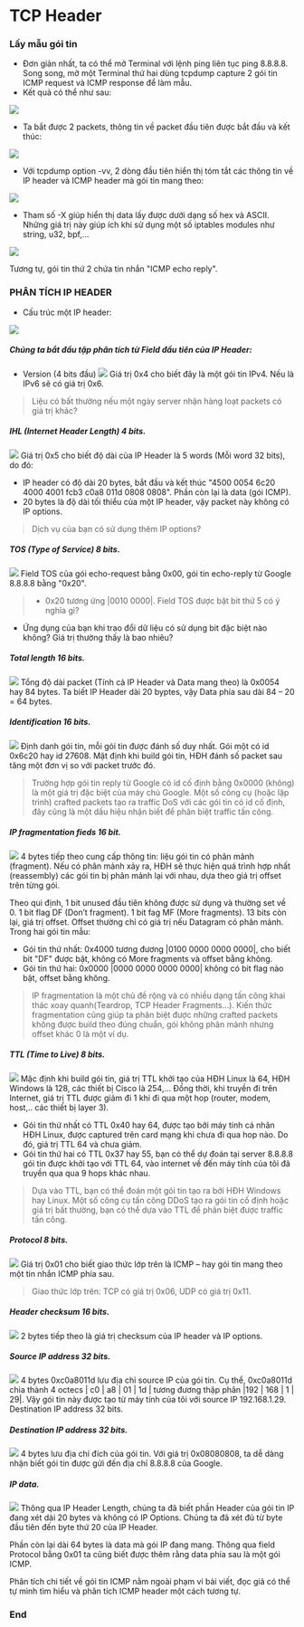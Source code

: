 # TCP Header
### Lấy mẫu gói tin

- Đơn giản nhất, ta có thể mở Terminal với lệnh ping liên tục ping 8.8.8.8. Song song, mở một Terminal thứ hai dùng tcpdump capture 2 gói tin ICMP request và ICMP response để làm mẫu.
- Kết quả có thể như sau:

![](https://user-images.githubusercontent.com/44948247/94233908-e4c84800-ff32-11ea-8e1c-30ad9920a7cd.PNG)
- Ta bắt được 2 packets, thông tin về packet đầu tiên được bắt đầu và kết thúc:

![](https://user-images.githubusercontent.com/44948247/94233912-e5f97500-ff32-11ea-81ea-28058b080471.PNG)

- Với tcpdump option -vv, 2 dòng đầu tiên hiển thị tóm tắt các thông tin về IP header và ICMP header mà gói tin mang theo:

![](https://user-images.githubusercontent.com/44948247/94233913-e6920b80-ff32-11ea-9b2c-c5bc69a5af02.PNG)

- Tham số -X giúp hiển thị data lấy được dưới dạng số hex và ASCII. Những giá trị này giúp ích khi sử dụng một số iptables modules như string, u32, bpf,…

![](https://user-images.githubusercontent.com/44948247/94233915-e72aa200-ff32-11ea-91df-200a21439918.PNG)

Tương tự, gói tin thứ 2 chứa tin nhắn "ICMP echo reply".
### PHÂN TÍCH IP HEADER
- Cấu trúc một IP header:

![](https://user-images.githubusercontent.com/44948247/94227440-b3488000-ff24-11ea-9a01-7f67a82899ac.png)
##### Chúng ta bắt đầu tập phân tích từ Field đầu tiên của IP Header:
- Version (4 bits đầu)
![](https://user-images.githubusercontent.com/44948247/94227442-b479ad00-ff24-11ea-9d5e-62fb68397089.jpg)
Giá trị 0x4 cho biết đây là một gói tin IPv4. Nếu là IPv6 sẽ có giá trị 0x6.
> Liệu có bất thường nếu một ngày server nhận hàng loạt packets có giá trị khác?

##### IHL (Internet Header Length) 4 bits.
![](https://user-images.githubusercontent.com/44948247/94227444-b5124380-ff24-11ea-992b-c52d51bcb747.jpg)
Giá trị 0x5 cho biết độ dài của IP Header là 5 words (Mỗi word 32 bits), do đó:
- IP header có độ dài 20 bytes, bắt đầu và kết thúc "4500 0054 6c20 4000 4001 fcb3 c0a8 011d 0808 0808". Phần còn lại là data (gói ICMP).
- 20 bytes là độ dài tối thiểu của một IP header, vậy packet này không có IP options.
> Dịch vụ của bạn có sử dụng thêm IP options?

##### TOS (Type of Service) 8 bits.
![](https://user-images.githubusercontent.com/44948247/94227445-b5aada00-ff24-11ea-8644-779affb0f6e8.jpg)
Field TOS của gói echo-request bằng 0x00, gói tin echo-reply từ Google 8.8.8.8 bằng "0x20".
> - 0x20 tương ứng |0010 0000|. Field TOS được bật bit thứ 5 có ý nghĩa gì?
- Ứng dụng của bạn khi trao đổi dữ liệu có sử dụng bit đặc biệt nào không? Giá trị thường thấy là bao nhiêu?

##### Total length 16 bits.
![](https://user-images.githubusercontent.com/44948247/94227448-b6437080-ff24-11ea-8924-78953172f6ab.jpg)
Tổng độ dài packet (Tính cả IP Header và Data mang theo) là 0x0054 hay 84 bytes. Ta biết IP Header dài 20 byptes, vậy Data phía sau dài 84 – 20 = 64 bytes.
##### Identification 16 bits.
![](https://user-images.githubusercontent.com/44948247/94227450-b6437080-ff24-11ea-8279-8a74344a9d6d.jpg)
Định danh gói tin, mỗi gói tin được đánh số duy nhất. Gói một có id 0x6c20 hay id 27608. Mặt định khi build gói tin, HĐH đánh số packet sau tăng một đơn vị so với packet trước đó.
> Trường hợp gói tin reply từ Google có id cố định bằng 0x0000 (không) là một giá trị đặc biệt của máy chủ Google. Một số công cụ (hoặc lập trình) crafted packets tạo ra traffic DoS với các gói tin có id cố định, đây cũng là một dấu hiệu nhận biết để phân biệt traffic tấn công.

##### IP fragmentation fieds 16 bit.
![](https://user-images.githubusercontent.com/44948247/94227451-b7749d80-ff24-11ea-957b-07d8fd387931.jpg)
4 bytes tiếp theo cung cấp thông tin: liệu gói tin có phân mảnh (fragment). Nếu có phân mảnh xảy ra, HĐH sẽ thực hiện quá trình hợp nhất (reassembly) các gói tin bị phân mảnh lại với nhau, dựa theo giá trị offset trên từng gói.

Theo qui định, 1 bit unused đầu tiên không được sử dụng và thường set về 0.
1 bit flag DF (Don’t fragment).
1 bit fag MF (More fragments).
13 bits còn lại, giá trị offset. Offset thường chỉ có giá trị nếu Datagram có phân mảnh.
Trong hai gói tin mẫu:
- Gói tin thứ nhất: 0x4000 tương đương |0100 0000 0000 0000|, cho biết bit "DF" được bật, không có More fragments và offset bằng không.
- Gói tin thứ hai: 0x0000 |0000 0000 0000 0000| không có bit flag nào bật, offset bằng không.
> IP fragmentation là một chủ đề rộng và có nhiều dạng tấn công khai thác xoay quanh(Teardrop, TCP Header Fragments…).
Kiến thức fragmentation cũng giúp ta phân biệt được những crafted packets không được build theo đúng chuẩn, gói không phân mảnh nhưng offset khác 0 là một ví dụ.

##### TTL (Time to Live) 8 bits.
![](https://user-images.githubusercontent.com/44948247/94227453-b8a5ca80-ff24-11ea-9e88-e0bbac842310.jpg)
Mặc định khi build gói tin, giá trị TTL khởi tạo của HĐH Linux là 64, HĐH Windows là 128, các thiết bị Cisco là 254,… Đồng thời, khi truyền đi trên Internet, giá trị TTL được giảm đi 1 khi đi qua một hop (router, modem, host,.. các thiết bị layer 3).
- Gói tin thứ nhất có TTL 0x40 hay 64, được tạo bởi máy tính cá nhân HĐH Linux, được captured trên card mạng khi chưa đi qua hop nào. Do đó, giá trị TTL 64 và chưa giảm.
- Gói tin thứ hai có TTL 0x37 hay 55, bạn có thể dự đoán tại server 8.8.8.8 gói tin được khởi tạo với TTL 64, vào internet về đến máy tính của tôi đã truyền qua qua 9 hops khác nhau.
> Dựa vào TTL, bạn có thể đoán một gói tin tạo ra bởi HĐH Windows hay Linux.
Một số công cụ tấn công DDoS tạo ra gói tin cố định hoặc giá trị bất thường, bạn có thể dựa vào TTL để phân biệt được traffic tấn công.

##### Protocol 8 bits.
![](https://user-images.githubusercontent.com/44948247/94227456-b93e6100-ff24-11ea-8516-bdf16c967774.jpg)
Giá trị 0x01 cho biết giao thức lớp trên là ICMP – hay gói tin mang theo một tin nhắn ICMP phía sau.
> Giao thức lớp trên: TCP có giá trị 0x06, UDP có giá trị 0x11.

##### Header checksum 16 bits.
![](https://user-images.githubusercontent.com/44948247/94227458-b9d6f780-ff24-11ea-9a9e-daf1af4d0c80.jpg)
2 bytes tiếp theo là giá trị checksum của IP header và IP options.
##### Source IP address 32 bits.
![](https://user-images.githubusercontent.com/44948247/94227460-b9d6f780-ff24-11ea-9e47-eb1e18fe7cf9.jpg)
4 bytes 0xc0a8011d lưu địa chỉ source IP của gói tin.
Cụ thể, 0xc0a8011d chia thành 4 octecs | c0 | a8 | 01 | 1d | tương đương thập phân |192 | 168 | 1 | 29|.
Vậy gói tin này được tạo từ máy tính của tôi với source IP 192.168.1.29.
Destination IP address 32 bits.
##### Destination IP address 32 bits.
![](https://user-images.githubusercontent.com/44948247/94227461-ba6f8e00-ff24-11ea-89d9-9054b7ffb8a3.jpg)
4 bytes lưu địa chỉ đích của gói tin. Với giá trị 0x08080808, ta dễ dàng nhận biết gói tin được gửi đến địa chỉ 8.8.8.8 của Google.
##### IP data.
![](https://user-images.githubusercontent.com/44948247/94227462-bb082480-ff24-11ea-801a-856346b000d8.jpg)
Thông qua IP Header Length, chúng ta đã biết phần Header của gói tin IP đang xét dài 20 bytes và không có IP Options. Chúng ta đã xét đủ từ byte đầu tiên đến byte thứ 20 của IP Header.

Phần còn lại dài 64 bytes là data mà gói IP đang mang. Thông qua field Protocol bằng 0x01 ta cũng biết được thêm rằng data phía sau là một gói ICMP.

Phân tích chi tiết về gói tin ICMP nằm ngoài phạm vi bài viết, đọc giả có thể tự mình tìm hiểu và phân tích ICMP header một cách tương tự.

### End
